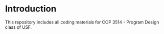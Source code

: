 # Introduction
This repository includes all coding materials for COP 3514 - Program Design class of USF.